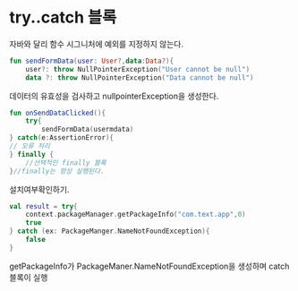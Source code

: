 # try..catch 블록

자바와 달리 함수 시그니처에 예외를 지정하지 않는다.

```kotlin
fun sendFormData(user: User?,data:Data?){
	user?: throw NullPointerException("User cannot be null")
	data ?: throw NullPointerException("Data cannot be null")
```

데이터의 유효성을 검사하고 nullpointerException을 생성한다.

```kotlin
fun onSendDataClicked(){
	try{
		sendFormData(usermdata)
} catch(e:AssertionError){
// 오류 처리
} finally {
	//선택적인 finally 블록
}//finally는 항상 실행된다.
```

설치여부확인하기.

```kotlin
val result = try{
	context.packageManager.getPackageInfo("com.text.app",0)
	true
} catch (ex: PackageManger.NameNotFoundException){
	false
}
```

getPackageInfo가 PackageManer.NameNotFoundException을 생성하며 catch블록이 실행